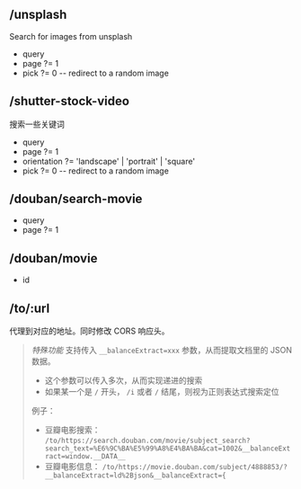 ## /unsplash

Search for images from unsplash

- query
- page ?= 1
- pick ?= 0 -- redirect to a random image

## /shutter-stock-video

搜索一些关键词

- query
- page ?= 1
- orientation ?= 'landscape' | 'portrait' | 'square'
- pick ?= 0 -- redirect to a random image

## /douban/search-movie

- query
- page ?= 1

## /douban/movie

- id

## /to/:url

代理到对应的地址。同时修改 CORS 响应头。

> *特殊功能* 支持传入 `__balanceExtract=xxx` 参数，从而提取文档里的 JSON 数据。
> 
> - 这个参数可以传入多次，从而实现递进的搜索
> - 如果某一个是 `/` 开头， `/i` 或者 `/` 结尾，则视为正则表达式搜索定位
>
> 例子： 
>
> - 豆瓣电影搜索： `/to/https://search.douban.com/movie/subject_search?search_text=%E6%9C%BA%E5%99%A8%E4%BA%BA&cat=1002&__balanceExtract=window.__DATA__`
> - 豆瓣电影信息： `/to/https://movie.douban.com/subject/4888853/?__balanceExtract=ld%2Bjson&__balanceExtract={`
